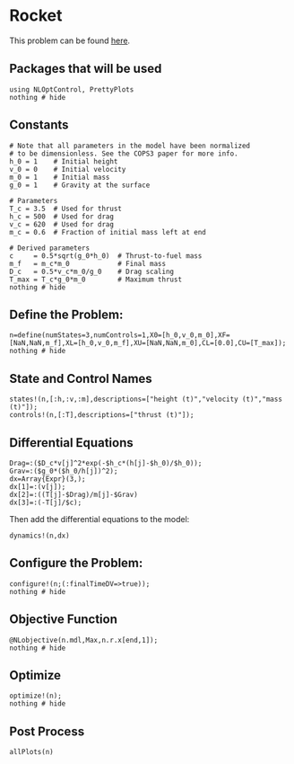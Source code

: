 # Rocket

This problem can be found [here](https://github.com/JuliaOpt/juliaopt-notebooks/blob/master/notebooks/JuMP-Rocket.ipynb).

## Packages that will be used
```@example Rocket
using NLOptControl, PrettyPlots
nothing # hide
```

## Constants
```@example Rocket
# Note that all parameters in the model have been normalized
# to be dimensionless. See the COPS3 paper for more info.
h_0 = 1    # Initial height
v_0 = 0    # Initial velocity
m_0 = 1    # Initial mass
g_0 = 1    # Gravity at the surface

# Parameters
T_c = 3.5  # Used for thrust
h_c = 500  # Used for drag
v_c = 620  # Used for drag
m_c = 0.6  # Fraction of initial mass left at end

# Derived parameters
c     = 0.5*sqrt(g_0*h_0)  # Thrust-to-fuel mass
m_f   = m_c*m_0            # Final mass
D_c   = 0.5*v_c*m_0/g_0    # Drag scaling
T_max = T_c*g_0*m_0        # Maximum thrust
nothing # hide
```

## Define the Problem:
```@example Rocket
n=define(numStates=3,numControls=1,X0=[h_0,v_0,m_0],XF=[NaN,NaN,m_f],XL=[h_0,v_0,m_f],XU=[NaN,NaN,m_0],CL=[0.0],CU=[T_max]);
nothing # hide
```

## State and Control Names
```@example Rocket
states!(n,[:h,:v,:m],descriptions=["height (t)","velocity (t)","mass (t)"]);
controls!(n,[:T],descriptions=["thrust (t)"]);
```

## Differential Equations
```@example Rocket
Drag=:($D_c*v[j]^2*exp(-$h_c*(h[j]-$h_0)/$h_0));
Grav=:($g_0*($h_0/h[j])^2);
dx=Array{Expr}(3,);
dx[1]=:(v[j]);
dx[2]=:((T[j]-$Drag)/m[j]-$Grav)
dx[3]=:(-T[j]/$c);
```
Then add the differential equations to the model:
```@example Rocket
dynamics!(n,dx)
```

## Configure the Problem:
```@example Rocket
configure!(n;(:finalTimeDV=>true));
nothing # hide
```

## Objective Function
```@example Rocket
@NLobjective(n.mdl,Max,n.r.x[end,1]);
nothing # hide
```

## Optimize
```@example Rocket
optimize!(n);
nothing # hide
```

## Post Process
```@example Rocket
allPlots(n)
```

